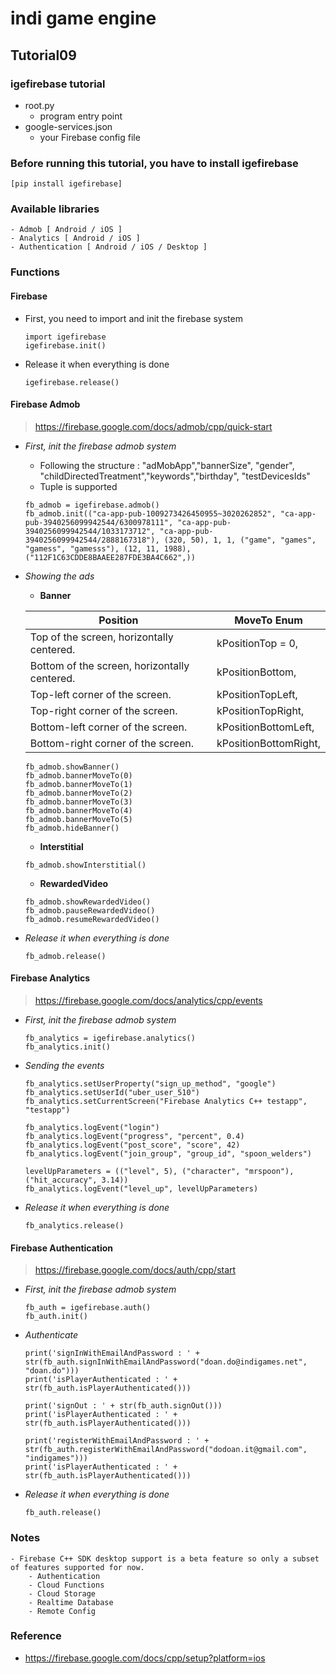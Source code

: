 # indi game engine

## Tutorial09
### igefirebase tutorial


- root.py
	- program entry point
- google-services.json
	- your Firebase config file	

### Before running this tutorial, you have to install igefirebase
	[pip install igefirebase]

### Available libraries
	- Admob [ Android / iOS ]
	- Analytics [ Android / iOS ]
	- Authentication [ Android / iOS / Desktop ]

### Functions
#### Firebase
- First, you need to import and init the firebase system
	```
	import igefirebase
	igefirebase.init()
	```
- Release it when everything is done
	```
	igefirebase.release()
	```
#### Firebase Admob
> https://firebase.google.com/docs/admob/cpp/quick-start
- _First, init the firebase admob system_
	- Following the structure : "adMobApp","bannerSize", "gender", "childDirectedTreatment","keywords","birthday", "testDevicesIds"
	- Tuple is supported
	```
	fb_admob = igefirebase.admob()
	fb_admob.init(("ca-app-pub-1009273426450955~3020262852", "ca-app-pub-3940256099942544/6300978111", "ca-app-pub-3940256099942544/1033173712", "ca-app-pub-3940256099942544/2888167318"), (320, 50), 1, 1, ("game", "games", "gamess", "gamesss"), (12, 11, 1988), ("112F1C63CDDE8BAAEE287FDE3BA4C662",))
	```
- _Showing the ads_
	- **Banner**

	| Position | MoveTo Enum |
	| ------- | ------------ |
	| Top of the screen, horizontally centered. | kPositionTop = 0,
	| Bottom of the screen, horizontally centered. | kPositionBottom,
	| Top-left corner of the screen. | kPositionTopLeft,
	| Top-right corner of the screen. | kPositionTopRight,
	| Bottom-left corner of the screen. | kPositionBottomLeft,
	| Bottom-right corner of the screen. | kPositionBottomRight,

	```
	fb_admob.showBanner()
	fb_admob.bannerMoveTo(0)
	fb_admob.bannerMoveTo(1)
	fb_admob.bannerMoveTo(2)
	fb_admob.bannerMoveTo(3)
	fb_admob.bannerMoveTo(4)
	fb_admob.bannerMoveTo(5)
	fb_admob.hideBanner()
	```
	- **Interstitial**
	```
	fb_admob.showInterstitial()
	```
	- **RewardedVideo**
	```
	fb_admob.showRewardedVideo()
	fb_admob.pauseRewardedVideo()
	fb_admob.resumeRewardedVideo()
	```
- _Release it when everything is done_
	```
	fb_admob.release()
	```
#### Firebase Analytics
> https://firebase.google.com/docs/analytics/cpp/events
- _First, init the firebase admob system_
	```
	fb_analytics = igefirebase.analytics()
	fb_analytics.init()
	```
- _Sending the events_
	```
	fb_analytics.setUserProperty("sign_up_method", "google")
	fb_analytics.setUserId("uber_user_510")
	fb_analytics.setCurrentScreen("Firebase Analytics C++ testapp", "testapp")

	fb_analytics.logEvent("login")
	fb_analytics.logEvent("progress", "percent", 0.4)
	fb_analytics.logEvent("post_score", "score", 42)
	fb_analytics.logEvent("join_group", "group_id", "spoon_welders")

	levelUpParameters = (("level", 5), ("character", "mrspoon"), ("hit_accuracy", 3.14))
	fb_analytics.logEvent("level_up", levelUpParameters)
	```
- _Release it when everything is done_
	```
	fb_analytics.release()
	```
#### Firebase Authentication
> https://firebase.google.com/docs/auth/cpp/start
- _First, init the firebase admob system_
	```
	fb_auth = igefirebase.auth()
	fb_auth.init()
	```
- _Authenticate_
	```
	print('signInWithEmailAndPassword : ' + str(fb_auth.signInWithEmailAndPassword("doan.do@indigames.net", "doan.do")))
	print('isPlayerAuthenticated : ' + str(fb_auth.isPlayerAuthenticated()))

	print('signOut : ' + str(fb_auth.signOut()))
	print('isPlayerAuthenticated : ' + str(fb_auth.isPlayerAuthenticated()))

	print('registerWithEmailAndPassword : ' + str(fb_auth.registerWithEmailAndPassword("dodoan.it@gmail.com", "indigames")))
	print('isPlayerAuthenticated : ' + str(fb_auth.isPlayerAuthenticated()))
	```
- _Release it when everything is done_
	```
	fb_auth.release()
	```
### Notes
	- Firebase C++ SDK desktop support is a beta feature so only a subset of features supported for now.
		- Authentication
		- Cloud Functions
		- Cloud Storage
		- Realtime Database
		- Remote Config

### Reference
- https://firebase.google.com/docs/cpp/setup?platform=ios 

